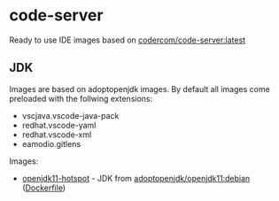# code-server
Ready to use IDE images based on [codercom/code-server:latest](https://hub.docker.com/r/codercom/code-server)

## JDK
Images are based on adoptopenjdk images.
By default all images come preloaded with the follwing extensions:
* vscjava.vscode-java-pack
* redhat.vscode-yaml
* redhat.vscode-xml
* eamodio.gitlens

Images:
* [openjdk11-hotspot](https://github.com/ursus-software/code-server/blob/master/jdk/openjdk11-hotspot/Dockerfile) - JDK from [adoptopenjdk/openjdk11:debian](https://hub.docker.com/r/adoptopenjdk/openjdk11) ([Dockerfile](https://github.com/AdoptOpenJDK/openjdk-docker/blob/master/11/jdk/debian/Dockerfile.hotspot.releases.full))
